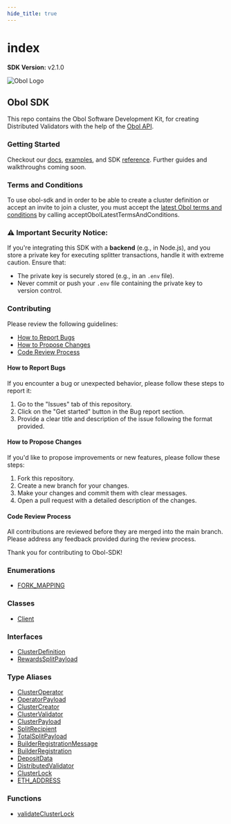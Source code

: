```yaml
---
hide_title: true
---
```


# index

**SDK Version:** v2.1.0

![Obol Logo](https://obol.org/obolnetwork.png)

## Obol SDK

This repo contains the Obol Software Development Kit, for creating Distributed Validators with the help of the [Obol API](https://docs.obol.org/api).

### Getting Started

Checkout our [docs](https://docs.obol.org/docs/advanced/quickstart-sdk), [examples](https://github.com/ObolNetwork/obol-sdk-examples/), and SDK [reference](https://obolnetwork.github.io/obol-sdk). Further guides and walkthroughs coming soon.

### Terms and Conditions

To use obol-sdk and in order to be able to create a cluster definition or accept an invite to join a cluster, you must accept the [latest Obol terms and conditions](https://obol.org/terms.pdf) by calling acceptObolLatestTermsAndConditions.

### ⚠️ Important Security Notice:

If you're integrating this SDK with a **backend** (e.g., in Node.js), and you store a private key for executing splitter transactions, handle it with extreme caution. Ensure that:

* The private key is securely stored (e.g., in an `.env` file).
* Never commit or push your `.env` file containing the private key to version control.

### Contributing

Please review the following guidelines:

* [How to Report Bugs](index.md#how-to-report-bugs)
* [How to Propose Changes](index.md#how-to-propose-changes)
* [Code Review Process](index.md#code-review-process)

#### How to Report Bugs

If you encounter a bug or unexpected behavior, please follow these steps to report it:

1. Go to the "Issues" tab of this repository.
2. Click on the "Get started" button in the Bug report section.
3. Provide a clear title and description of the issue following the format provided.

#### How to Propose Changes

If you'd like to propose improvements or new features, please follow these steps:

1. Fork this repository.
2. Create a new branch for your changes.
3. Make your changes and commit them with clear messages.
4. Open a pull request with a detailed description of the changes.

#### Code Review Process

All contributions are reviewed before they are merged into the main branch. Please address any feedback provided during the review process.

Thank you for contributing to Obol-SDK!

### Enumerations

* [FORK\_MAPPING](enumerations/fork_mapping.md)

### Classes

* [Client](classes/client.md)

### Interfaces

* [ClusterDefinition](interfaces/clusterdefinition.md)
* [RewardsSplitPayload](interfaces/rewardssplitpayload.md)

### Type Aliases

* [ClusterOperator](type-aliases/clusteroperator.md)
* [OperatorPayload](type-aliases/operatorpayload.md)
* [ClusterCreator](type-aliases/clustercreator.md)
* [ClusterValidator](type-aliases/clustervalidator.md)
* [ClusterPayload](type-aliases/clusterpayload.md)
* [SplitRecipient](type-aliases/splitrecipient.md)
* [TotalSplitPayload](type-aliases/totalsplitpayload.md)
* [BuilderRegistrationMessage](type-aliases/builderregistrationmessage.md)
* [BuilderRegistration](type-aliases/builderregistration.md)
* [DepositData](type-aliases/depositdata.md)
* [DistributedValidator](type-aliases/distributedvalidator.md)
* [ClusterLock](type-aliases/clusterlock.md)
* [ETH\_ADDRESS](type-aliases/eth_address.md)

### Functions

* [validateClusterLock](functions/validateclusterlock.md)
